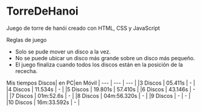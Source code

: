 # TorreDeHanoi
Juego de torre de hanói creado con HTML, CSS y JavaScript


Reglas de juego
- Solo se pude mover un disco a la vez.
- No se puede ubicar un disco más grande sobre un disco más pequeño.
- El juego finaliza cuando todos los discos están en la posición de la rececha.

Mis tiempos
Discos| en PC|en Móvil
| --- | --- | --- |
|3 Discos | 05.411s | - |
|4 Discos | 11.534s | - |
|5 Discos | 19.801s | 57.410s |
|6 Discos | 43.146s | - |
|7 Discos | 01m:52.6s | - |
|8 Discos | 04m:56.320s | - |
|9 Discos | - | - |
|10 Discos | 16m:33.592s | - |



